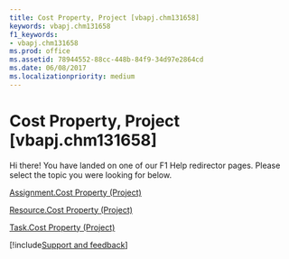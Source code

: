 ```yaml
---
title: Cost Property, Project [vbapj.chm131658]
keywords: vbapj.chm131658
f1_keywords:
- vbapj.chm131658
ms.prod: office
ms.assetid: 78944552-88cc-448b-84f9-34d97e2864cd
ms.date: 06/08/2017
ms.localizationpriority: medium
---
```



# Cost Property, Project [vbapj.chm131658]

Hi there! You have landed on one of our F1 Help redirector pages. Please select the topic you were looking for below.

[Assignment.Cost Property (Project)](https://msdn.microsoft.com/library/286f8677-2dc9-a3e0-5b24-8b48d1099819%28Office.15%29.aspx)

[Resource.Cost Property (Project)](https://msdn.microsoft.com/library/2d3592ee-f328-1f47-e667-36558a068a0f%28Office.15%29.aspx)

[Task.Cost Property (Project)](https://msdn.microsoft.com/library/3b285665-f01a-fc05-2bdd-a15d51ec8f4e%28Office.15%29.aspx)

[!include[Support and feedback](~/includes/feedback-boilerplate.md)]